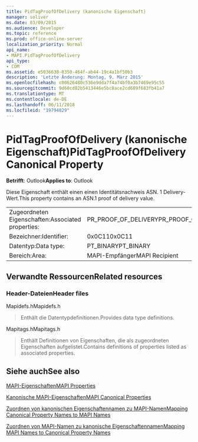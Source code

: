 ```yaml
---
title: PidTagProofOfDelivery (kanonische Eigenschaft)
manager: soliver
ms.date: 03/09/2015
ms.audience: Developer
ms.topic: reference
ms.prod: office-online-server
localization_priority: Normal
api_name:
- MAPI.PidTagProofOfDelivery
api_type:
- COM
ms.assetid: e5036638-8350-464f-ab44-19c4a1bf50b3
description: 'Letzte Änderung: Montag, 9. März 2015'
ms.openlocfilehash: c00626480c536e9dda7f4a74bf0a3b7469e95c55
ms.sourcegitcommit: 9d60cd82b5413446e5bc8ace2cd689f683fb41a7
ms.translationtype: MT
ms.contentlocale: de-DE
ms.lasthandoff: 06/11/2018
ms.locfileid: "19794829"
---
```

# <a name="pidtagproofofdelivery-canonical-property"></a><span data-ttu-id="575c2-103">PidTagProofOfDelivery (kanonische Eigenschaft)</span><span class="sxs-lookup"><span data-stu-id="575c2-103">PidTagProofOfDelivery Canonical Property</span></span>

  
  
<span data-ttu-id="575c2-104">**Betrifft**: Outlook</span><span class="sxs-lookup"><span data-stu-id="575c2-104">**Applies to**: Outlook</span></span> 
  
<span data-ttu-id="575c2-105">Diese Eigenschaft enthält einen einen Identitätsnachweis ASN. 1 Delivery-Wert.</span><span class="sxs-lookup"><span data-stu-id="575c2-105">This property contains an ASN.1 proof of delivery value.</span></span>
  
|||
|:-----|:-----|
|<span data-ttu-id="575c2-106">Zugeordneten Eigenschaften:</span><span class="sxs-lookup"><span data-stu-id="575c2-106">Associated properties:</span></span>  <br/> |<span data-ttu-id="575c2-107">PR_PROOF_OF_DELIVERY</span><span class="sxs-lookup"><span data-stu-id="575c2-107">PR_PROOF_OF_DELIVERY</span></span>  <br/> |
|<span data-ttu-id="575c2-108">Bezeichner:</span><span class="sxs-lookup"><span data-stu-id="575c2-108">Identifier:</span></span>  <br/> |<span data-ttu-id="575c2-109">0x0C11</span><span class="sxs-lookup"><span data-stu-id="575c2-109">0x0C11</span></span>  <br/> |
|<span data-ttu-id="575c2-110">Datentyp:</span><span class="sxs-lookup"><span data-stu-id="575c2-110">Data type:</span></span>  <br/> |<span data-ttu-id="575c2-111">PT_BINARY</span><span class="sxs-lookup"><span data-stu-id="575c2-111">PT_BINARY</span></span>  <br/> |
|<span data-ttu-id="575c2-112">Bereich:</span><span class="sxs-lookup"><span data-stu-id="575c2-112">Area:</span></span>  <br/> |<span data-ttu-id="575c2-113">MAPI-Empfänger</span><span class="sxs-lookup"><span data-stu-id="575c2-113">MAPI Recipient</span></span>  <br/> |
   
## <a name="related-resources"></a><span data-ttu-id="575c2-114">Verwandte Ressourcen</span><span class="sxs-lookup"><span data-stu-id="575c2-114">Related resources</span></span>

### <a name="header-files"></a><span data-ttu-id="575c2-115">Header-Dateien</span><span class="sxs-lookup"><span data-stu-id="575c2-115">Header files</span></span>

<span data-ttu-id="575c2-116">Mapidefs.h</span><span class="sxs-lookup"><span data-stu-id="575c2-116">Mapidefs.h</span></span>
  
> <span data-ttu-id="575c2-117">Enthält die Datentypdefinitionen.</span><span class="sxs-lookup"><span data-stu-id="575c2-117">Provides data type definitions.</span></span>
    
<span data-ttu-id="575c2-118">Mapitags.h</span><span class="sxs-lookup"><span data-stu-id="575c2-118">Mapitags.h</span></span>
  
> <span data-ttu-id="575c2-119">Enthält Definitionen von Eigenschaften, die als zugeordneten Eigenschaften aufgelistet.</span><span class="sxs-lookup"><span data-stu-id="575c2-119">Contains definitions of properties listed as associated properties.</span></span>
    
## <a name="see-also"></a><span data-ttu-id="575c2-120">Siehe auch</span><span class="sxs-lookup"><span data-stu-id="575c2-120">See also</span></span>



[<span data-ttu-id="575c2-121">MAPI-Eigenschaften</span><span class="sxs-lookup"><span data-stu-id="575c2-121">MAPI Properties</span></span>](mapi-properties.md)
  
[<span data-ttu-id="575c2-122">Kanonische MAPI-Eigenschaften</span><span class="sxs-lookup"><span data-stu-id="575c2-122">MAPI Canonical Properties</span></span>](mapi-canonical-properties.md)
  
[<span data-ttu-id="575c2-123">Zuordnen von kanonischen Eigenschaftennamen zu MAPI-Namen</span><span class="sxs-lookup"><span data-stu-id="575c2-123">Mapping Canonical Property Names to MAPI Names</span></span>](mapping-canonical-property-names-to-mapi-names.md)
  
[<span data-ttu-id="575c2-124">Zuordnen von MAPI-Namen zu kanonische Eigenschaftennamen</span><span class="sxs-lookup"><span data-stu-id="575c2-124">Mapping MAPI Names to Canonical Property Names</span></span>](mapping-mapi-names-to-canonical-property-names.md)

